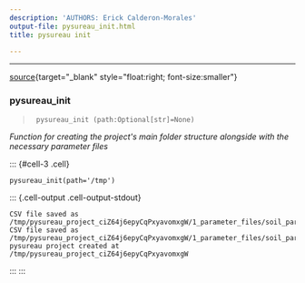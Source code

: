 ```yaml
---
description: 'AUTHORS: Erick Calderon-Morales'
output-file: pysureau_init.html
title: pysureau init

---
```



<!-- WARNING: THIS FILE WAS AUTOGENERATED! DO NOT EDIT! -->

---

[source](https://github.com/ecamo19/pysureau/blob/master/pysureau/pysureau_init.py#L19){target="_blank" style="float:right; font-size:smaller"}

### pysureau_init

>      pysureau_init (path:Optional[str]=None)

*Function for creating the project's main folder structure alongside with the necessary parameter files*


::: {#cell-3 .cell}
``` {.python .cell-code}
pysureau_init(path='/tmp')
```

::: {.cell-output .cell-output-stdout}
```
CSV file saved as /tmp/pysureau_project_ciZ64j6epyCqPxyavomxgW/1_parameter_files/soil_parameters_vg.csv
CSV file saved as /tmp/pysureau_project_ciZ64j6epyCqPxyavomxgW/1_parameter_files/soil_parameters_campbell.csv
pysureau project created at /tmp/pysureau_project_ciZ64j6epyCqPxyavomxgW
```
:::
:::



